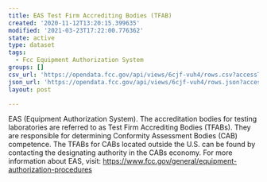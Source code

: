 ```yaml
---
title: EAS Test Firm Accrediting Bodies (TFAB)
created: '2020-11-12T13:20:15.399635'
modified: '2021-03-23T17:22:00.776362'
state: active
type: dataset
tags:
  - Fcc Equipment Authorization System
groups: []
csv_url: 'https://opendata.fcc.gov/api/views/6cjf-vuh4/rows.csv?accessType=DOWNLOAD'
json_url: 'https://opendata.fcc.gov/api/views/6cjf-vuh4/rows.json?accessType=DOWNLOAD'
layout: post

---
```

EAS (Equipment Authorization System). The accreditation bodies for testing laboratories are referred to as Test Firm Accrediting Bodies (TFABs). They are responsible for determining Conformity Assessment Bodies (CAB) competence. The TFABs for CABs located outside the U.S. can be found by contacting the designating authority in the CABs economy.  For more information about EAS, visit: https://www.fcc.gov/general/equipment-authorization-procedures
